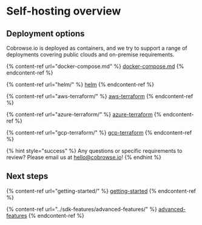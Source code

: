 # Self-hosting overview

## Deployment options

Cobrowse.io is deployed as containers, and we try to support a range of deployments covering public clouds and on-premise requirements.&#x20;

{% content-ref url="docker-compose.md" %}
[docker-compose.md](docker-compose.md)
{% endcontent-ref %}

{% content-ref url="helm/" %}
[helm](helm/)
{% endcontent-ref %}

{% content-ref url="aws-terraform/" %}
[aws-terraform](aws-terraform/)
{% endcontent-ref %}

{% content-ref url="azure-terraform/" %}
[azure-terraform](azure-terraform/)
{% endcontent-ref %}

{% content-ref url="gcp-terraform/" %}
[gcp-terraform](gcp-terraform/)
{% endcontent-ref %}

{% hint style="success" %}
Any questions or specific requirements to review? Please email us at [hello@cobrowse.io](mailto:hello@cobrowse.io)!
{% endhint %}

## Next steps

{% content-ref url="getting-started/" %}
[getting-started](getting-started/)
{% endcontent-ref %}

{% content-ref url="../sdk-features/advanced-features/" %}
[advanced-features](../sdk-features/advanced-features/)
{% endcontent-ref %}



